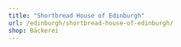 ```yaml
---
title: "Shortbread House of Edinburgh"
url: /edinburgh/shortbread-house-of-edinburgh/
shop: Bäckerei
---
```

